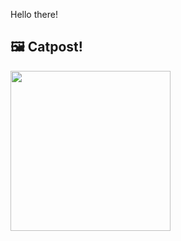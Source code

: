 Hello there!



## 🖼️ Catpost!

<sub>
    <img src="https://cdn2.thecatapi.com/images/MTcyMDMzMg.jpg" height="256">
</sub>

